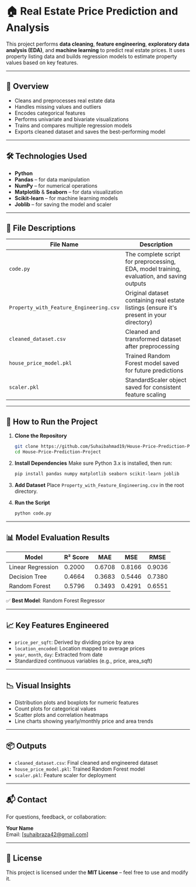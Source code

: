 
# 🏠 Real Estate Price Prediction and Analysis

This project performs **data cleaning**, **feature engineering**, **exploratory data analysis (EDA)**, and **machine learning** to predict real estate prices. It uses property listing data and builds regression models to estimate property values based on key features.

---

## 📌 Overview

- Cleans and preprocesses real estate data
- Handles missing values and outliers
- Encodes categorical features
- Performs univariate and bivariate visualizations
- Trains and compares multiple regression models
- Exports cleaned dataset and saves the best-performing model

---

## 🛠 Technologies Used

- **Python**
- **Pandas** – for data manipulation
- **NumPy** – for numerical operations
- **Matplotlib** & **Seaborn** – for data visualization
- **Scikit-learn** – for machine learning models
- **Joblib** – for saving the model and scaler

---

## 📁 File Descriptions

| File Name | Description |
|-----------|-------------|
| `code.py` | The complete script for preprocessing, EDA, model training, evaluation, and saving outputs |
| `Property_with_Feature_Engineering.csv` | Original dataset containing real estate listings (ensure it's present in your directory) |
| `cleaned_dataset.csv` | Cleaned and transformed dataset after preprocessing |
| `house_price_model.pkl` | Trained Random Forest model saved for future predictions |
| `scaler.pkl` | StandardScaler object saved for consistent feature scaling |

---

## 🚀 How to Run the Project

1. **Clone the Repository**
   ```bash
   git clone https://github.com/Suhaibahmad19/House-Price-Prediction-Project.git
   cd House-Price-Prediction-Project
   ```

2. **Install Dependencies**
   Make sure Python 3.x is installed, then run:
   ```bash
   pip install pandas numpy matplotlib seaborn scikit-learn joblib
   ```

3. **Add Dataset**
   Place `Property_with_Feature_Engineering.csv` in the root directory.

4. **Run the Script**
   ```bash
   python code.py
   ```

---

## 📊 Model Evaluation Results

| Model                | R² Score | MAE    | MSE    | RMSE   |
|---------------------|----------|--------|--------|--------|
| Linear Regression    | 0.2000   | 0.6708 | 0.8166 | 0.9036 |
| Decision Tree        | 0.4664   | 0.3683 | 0.5446 | 0.7380 |
| Random Forest        | 0.5796   | 0.3493 | 0.4291 | 0.6551 |

✅ **Best Model**: Random Forest Regressor

---

## 📈 Key Features Engineered

- `price_per_sqft`: Derived by dividing price by area
- `location_encoded`: Location mapped to average prices
- `year`, `month`, `day`: Extracted from date
- Standardized continuous variables (e.g., price, area_sqft)

---

## 📉 Visual Insights

- Distribution plots and boxplots for numeric features
- Count plots for categorical values
- Scatter plots and correlation heatmaps
- Line charts showing yearly/monthly price and area trends

---

## 📦 Outputs

- `cleaned_dataset.csv`: Final cleaned and engineered dataset
- `house_price_model.pkl`: Trained Random Forest model
- `scaler.pkl`: Feature scaler for deployment

---

## 📬 Contact

For questions, feedback, or collaboration:

**Your Name**  
Email: [suhaibraza42@gmail.com]  

---

## 📄 License

This project is licensed under the **MIT License** – feel free to use and modify it.
